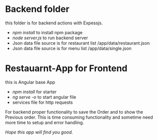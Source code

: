 # Backend folder
this folder is for backend actions with Expessjs.
-  *npm install* to install npm package
-  *node server.js* to run backend server
-  Json data file source is for restaurant list /app/data/restaurant.json
-  Json data file source is for menu list /app/data/single.json
  
# Restauarnt-App for Frontend
this is Angular base App 
- *npm install* for starter
- *ng serve -o* to start angular file
- services file for http requests


For backend proper functionality to save the Order and to show the Previous order. This is time consuming functionality and sometime need more time to setup and error handling.

*Hope this app will find you good.*
